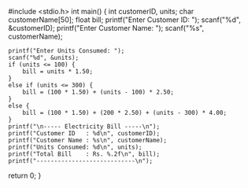 #include <stdio.h>
int main() {
    int customerID, units;
    char customerName[50];
    float bill;
    printf("Enter Customer ID: ");
    scanf("%d", &customerID);
   printf("Enter Customer Name: ");
    scanf("%s", customerName);

    printf("Enter Units Consumed: ");
    scanf("%d", &units);
    if (units <= 100) {
        bill = units * 1.50;
    }
    else if (units <= 300) {
        bill = (100 * 1.50) + (units - 100) * 2.50;
    }
    else {
        bill = (100 * 1.50) + (200 * 2.50) + (units - 300) * 4.00;
    }
    printf("\n----- Electricity Bill -----\n");
    printf("Customer ID   : %d\n", customerID);
    printf("Customer Name : %s\n", customerName);
    printf("Units Consumed: %d\n", units);
    printf("Total Bill    : Rs. %.2f\n", bill);
    printf("----------------------------\n");
 return 0;
}
